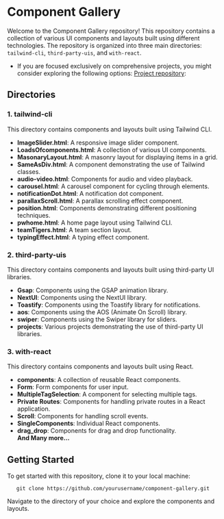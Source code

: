# Component Gallery

Welcome to the Component Gallery repository! This repository contains a collection of various UI components and layouts built using different technologies. The repository is organized into three main directories: `tailwind-cli`, `third-party-uis`, and `with-react`.

- If you are focused exclusively on comprehensive projects, you might consider exploring the following options: [Project repository](https://github.com/mujibulhaquetanim/Frontend-Functionalities.git): 

## Directories

### 1. tailwind-cli

This directory contains components and layouts built using Tailwind CLI.

- **ImageSlider.html**: A responsive image slider component.
- **LoadsOfcomponents.html**: A collection of various UI components.
- **MasonaryLayout.html**: A masonry layout for displaying items in a grid.
- **SameAsDiv.html**: A component demonstrating the use of Tailwind classes.
- **audio-video.html**: Components for audio and video playback.
- **carousel.html**: A carousel component for cycling through elements.
- **notificationDot.html**: A notification dot component.
- **parallaxScroll.html**: A parallax scrolling effect component.
- **position.html**: Components demonstrating different positioning techniques.
- **pwhome.html**: A home page layout using Tailwind CLI.
- **teamTigers.html**: A team section layout.
- **typingEffect.html**: A typing effect component.

### 2. third-party-uis

This directory contains components and layouts built using third-party UI libraries.

- **Gsap**: Components using the GSAP animation library.
- **NextUI**: Components using the NextUI library.
- **Toastify**: Components using the Toastify library for notifications.
- **aos**: Components using the AOS (Animate On Scroll) library.
- **swiper**: Components using the Swiper library for sliders.
- **projects**: Various projects demonstrating the use of third-party UI libraries.

### 3. with-react

This directory contains components and layouts built using React.

- **components**: A collection of reusable React components.
- **Form**: Form components for user input.
- **MultipleTagSelection**: A component for selecting multiple tags.
- **Private Routes**: Components for handling private routes in a React application.
- **Scroll**: Components for handling scroll events.
- **SingleComponents**: Individual React components.
- **drag_drop**: Components for drag and drop functionality.
  <br>
**And Many more...**

## Getting Started

To get started with this repository, clone it to your local machine:

       git clone https://github.com/yourusername/component-gallery.git

Navigate to the directory of your choice and explore the components and layouts.
